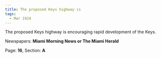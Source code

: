 ```yaml
---  
title: The proposed Keys highway is  
tags:  
  - Mar 1924  
---  
```

  
The proposed Keys highway is encouraging rapid development of the Keys.  
  
Newspapers: **Miami Morning News or The Miami Herald**  
  
Page: **16**, Section: **A** 
